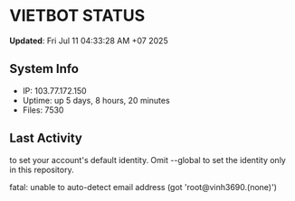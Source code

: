 # VIETBOT STATUS
**Updated**: Fri Jul 11 04:33:28 AM +07 2025

## System Info
- IP: 103.77.172.150
- Uptime: up 5 days, 8 hours, 20 minutes
- Files: 7530

## Last Activity

to set your account's default identity.
Omit --global to set the identity only in this repository.

fatal: unable to auto-detect email address (got 'root@vinh3690.(none)')
